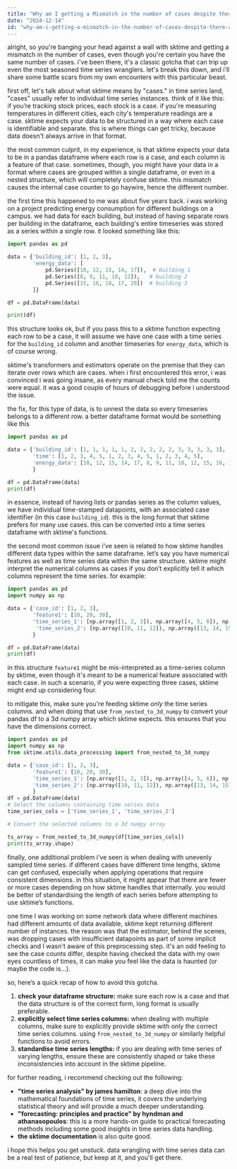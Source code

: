 ```yaml
---
title: "Why am I getting a Mismatch in the number of cases despite there are the same number of cases sktime?"
date: "2024-12-14"
id: "why-am-i-getting-a-mismatch-in-the-number-of-cases-despite-there-are-the-same-number-of-cases-sktime"
---
```


alright, so you're banging your head against a wall with sktime and getting a mismatch in the number of cases, even though you're certain you have the same number of cases. i've been there, it's a classic gotcha that can trip up even the most seasoned time series wranglers. let's break this down, and i'll share some battle scars from my own encounters with this particular beast.

first off, let's talk about what sktime means by "cases." in time series land, "cases" usually refer to individual time series instances. think of it like this: if you’re tracking stock prices, each stock is a case. if you're measuring temperatures in different cities, each city's temperature readings are a case. sktime expects your data to be structured in a way where each case is identifiable and separate. this is where things can get tricky, because data doesn't always arrive in that format.

the most common culprit, in my experience, is that sktime expects your data to be in a pandas dataframe where each row is a case, and each column is a feature of that case. sometimes, though, you might have your data in a format where cases are grouped within a single dataframe, or even in a nested structure, which will completely confuse sktime. this mismatch causes the internal case counter to go haywire, hence the different number.

the first time this happened to me was about five years back. i was working on a project predicting energy consumption for different buildings on a campus. we had data for each building, but instead of having separate rows per building in the dataframe, each building's entire timeseries was stored as a series within a single row. it looked something like this:

```python
import pandas as pd

data = {'building_id': [1, 2, 3],
        'energy_data': [
            pd.Series([10, 12, 15, 14, 17]),  # building 1
            pd.Series([8, 9, 11, 10, 12]),   # building 2
            pd.Series([15, 16, 18, 17, 20])  # building 3
        ]}

df = pd.DataFrame(data)

print(df)
```
this structure looks ok, but if you pass this to a sktime function expecting each row to be a case, it will assume we have one case with a time series for the `building_id` column and another timeseries for `energy_data`, which is of course wrong.

sktime's transformers and estimators operate on the premise that they can iterate over rows which are cases. when i first encountered this error, i was convinced i was going insane, as every manual check told me the counts were equal. it was a good couple of hours of debugging before i understood the issue.

the fix, for this type of data, is to unnest the data so every timeseries belongs to a different row. a better dataframe format would be something like this

```python
import pandas as pd

data = {'building_id': [1, 1, 1, 1, 1, 2, 2, 2, 2, 2, 3, 3, 3, 3, 3],
        'time': [1, 2, 3, 4, 5, 1, 2, 3, 4, 5, 1, 2, 3, 4, 5],
        'energy_data': [10, 12, 15, 14, 17, 8, 9, 11, 10, 12, 15, 16, 18, 17, 20]
        }

df = pd.DataFrame(data)
print(df)

```

in essence, instead of having lists or pandas series as the column values, we have individual time-stamped datapoints, with an associated case identifier (in this case `building_id`). this is the long format that sktime prefers for many use cases.
this can be converted into a time series dataframe with sktime's functions.

the second most common issue i’ve seen is related to how sktime handles different data types within the same dataframe. let’s say you have numerical features as well as time series data within the same structure. sktime might interpret the numerical columns as cases if you don’t explicitly tell it which columns represent the time series.
for example:

```python
import pandas as pd
import numpy as np

data = {'case_id': [1, 2, 3],
        'feature1': [10, 20, 30],
        'time_series_1': [np.array([1, 2, 3]), np.array([4, 5, 6]), np.array([7, 8, 9])],
         'time_series_2': [np.array([10, 11, 12]), np.array([13, 14, 15]), np.array([16, 17, 18])]
        }

df = pd.DataFrame(data)
print(df)

```

in this structure `feature1` might be mis-interpreted as a time-series column by sktime, even though it's meant to be a numerical feature associated with each case. in such a scenario, if you were expecting three cases, sktime might end up considering four.

to mitigate this, make sure you're feeding sktime *only* the time series columns.  and when doing that use `from_nested_to_3d_numpy` to convert your pandas df to a 3d numpy array which sktime expects. this ensures that you have the dimensions correct.

```python
import pandas as pd
import numpy as np
from sktime.utils.data_processing import from_nested_to_3d_numpy

data = {'case_id': [1, 2, 3],
        'feature1': [10, 20, 30],
        'time_series_1': [np.array([1, 2, 3]), np.array([4, 5, 6]), np.array([7, 8, 9])],
        'time_series_2': [np.array([10, 11, 12]), np.array([13, 14, 15]), np.array([16, 17, 18])]
        }
df = pd.DataFrame(data)
# Select the columns containing time series data
time_series_cols = ['time_series_1', 'time_series_2']

# Convert the selected columns to a 3d numpy array

ts_array = from_nested_to_3d_numpy(df[time_series_cols])
print(ts_array.shape)

```

finally, one additional problem i’ve seen is when dealing with unevenly sampled time series. if different cases have different time lengths, sktime can get confused, especially when applying operations that require consistent dimensions. in this situation, it might appear that there are fewer or more cases depending on how sktime handles that internally.  you would be better of standardising the length of each series before attempting to use sktime’s functions.

one time I was working on some network data where different machines had different amounts of data available, sktime kept returning different number of instances. the reason was that the estimator, behind the scenes, was dropping cases with insufficient datapoints as part of some implicit checks and I wasn't aware of this preprocessing step.
it's an odd feeling to see the case counts differ, despite having checked the data with my own eyes countless of times, it can make you feel like the data is haunted (or maybe the code is...).

so, here’s a quick recap of how to avoid this gotcha.

1.  **check your dataframe structure:** make sure each row is a case and that the data structure is of the correct form, long format is usually preferable.
2.  **explicitly select time series columns:** when dealing with multiple columns, make sure to explicitly provide sktime with only the correct time series columns. using `from_nested_to_3d_numpy` or similarly helpful functions to avoid errors.
3. **standardise time series lengths:** if you are dealing with time series of varying lengths, ensure these are consistently shaped or take these inconsistencies into account in the sktime pipeline.

for further reading, i recommend checking out the following:
*   **"time series analysis" by james hamilton**: a deep dive into the mathematical foundations of time series, it covers the underlying statistical theory and will provide a much deeper understanding.
*   **"forecasting: principles and practice" by hyndman and athanasopoulos**: this is a more hands-on guide to practical forecasting methods including some good insights in time series data handling.
* **the sktime documentation** is also quite good.

i hope this helps you get unstuck. data wrangling with time series data can be a real test of patience, but keep at it, and you'll get there.
